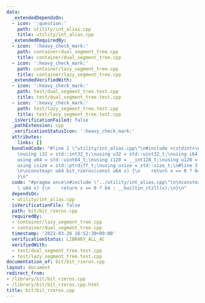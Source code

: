 ```yaml
---
data:
  _extendedDependsOn:
  - icon: ':question:'
    path: utility/int_alias.cpp
    title: utility/int_alias.cpp
  _extendedRequiredBy:
  - icon: ':heavy_check_mark:'
    path: container/dual_segment_tree.cpp
    title: container/dual_segment_tree.cpp
  - icon: ':heavy_check_mark:'
    path: container/lazy_segment_tree.cpp
    title: container/lazy_segment_tree.cpp
  _extendedVerifiedWith:
  - icon: ':heavy_check_mark:'
    path: test/dual_segment_tree.test.cpp
    title: test/dual_segment_tree.test.cpp
  - icon: ':heavy_check_mark:'
    path: test/lazy_segment_tree.test.cpp
    title: test/lazy_segment_tree.test.cpp
  _isVerificationFailed: false
  _pathExtension: cpp
  _verificationStatusIcon: ':heavy_check_mark:'
  attributes:
    links: []
  bundledCode: "#line 2 \"utility/int_alias.cpp\"\n#include <cstdint>\n#include <cstddef>\n\
    \nusing i32 = std::int32_t;\nusing u32 = std::uint32_t;\nusing i64 = std::int64_t;\n\
    using u64 = std::uint64_t;\nusing i128 = __int128_t;\nusing u128 = __uint128_t;\n\
    using isize = std::ptrdiff_t;\nusing usize = std::size_t;\n#line 3 \"bit/bit_rzeros.cpp\"\
    \n\nconstexpr u64 bit_rzeros(const u64 x) {\n    return x == 0 ? 64 : __builtin_ctzll(x);\n\
    }\n"
  code: "#pragma once\n#include \"../utility/int_alias.cpp\"\n\nconstexpr u64 bit_rzeros(const\
    \ u64 x) {\n    return x == 0 ? 64 : __builtin_ctzll(x);\n}\n"
  dependsOn:
  - utility/int_alias.cpp
  isVerificationFile: false
  path: bit/bit_rzeros.cpp
  requiredBy:
  - container/lazy_segment_tree.cpp
  - container/dual_segment_tree.cpp
  timestamp: '2021-03-26 16:52:30+09:00'
  verificationStatus: LIBRARY_ALL_AC
  verifiedWith:
  - test/dual_segment_tree.test.cpp
  - test/lazy_segment_tree.test.cpp
documentation_of: bit/bit_rzeros.cpp
layout: document
redirect_from:
- /library/bit/bit_rzeros.cpp
- /library/bit/bit_rzeros.cpp.html
title: bit/bit_rzeros.cpp
---
```

